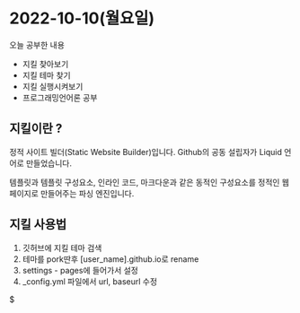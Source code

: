 # 2022-10-10(월요일)

오늘 공부한 내용

- 지킬 찾아보기
- 지킬 테마 찾기
- 지킬 실행시켜보기
- 프로그래밍언어론 공부

## 지킬이란 ?

정적 사이트 빌더(Static Website Builder)입니다. Github의 공동 설립자가 Liquid 언어로 만들었습니다.

템플릿과 템플릿 구성요소, 인라인 코드, 마크다운과 같은 동적인 구성요소를 정적인 웹페이지로 만들어주는 파싱 엔진입니다.

## 지킬 사용법

1. 깃허브에 지킬 테마 검색
2. 테마를 pork딴후 [user_name].github.io로 rename
3. settings - pages에 들어가서 설정
4. _config.yml 파일에서 url, baseurl 수정

$